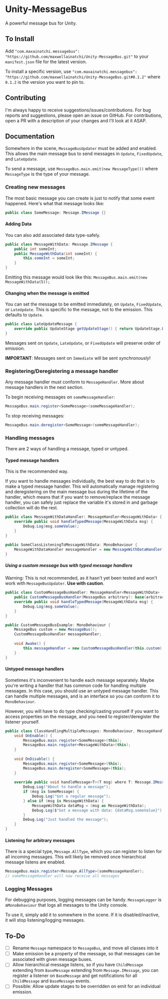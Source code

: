 # Unity-MessageBus

A powerful message bus for Unity.

## To Install

Add `"com.maxainatchi.messagebus": "https://github.com/maxwellainatchi/Unity-MessageBus.git"` to your `manifest.json` file for the latest version.

To install a specific version, use `"com.maxainatchi.messagebus": "https://github.com/maxwellainatchi/Unity-MessageBus.git#0.1.2"` where `0.1.2` is the version you want to pin to.

## Contributing

I'm always happy to receive suggestions/issues/contributions. For bug reports and suggestions, please open an issue on GitHub. For contributions, open a PR with a description of your changes and I'll look at it ASAP.

## Documentation

Somewhere in the scene, `MessageBusUpdater` must be added and enabled. This allows the main message bus to send messages in `Update`, `FixedUpdate`, and `LateUpdate`.

To send a message, use `MessageBus.main.emit(new MessageType())` where `MessageType` is the type of your message.

### Creating new messages

The most basic message you can create is just to notify that some event happened. Here's what that message looks like:

```c#
public class SomeMessage: Message.IMessage {}
```

#### Adding Data

You can also add associated data type-safely.

```C#
public class MessageWithData: Message.IMessage {
    public int someInt;
    public MessageWithData(int someInt) {
        this.someInt = someInt;
    }
}
```

Emitting this message would look like this: `MessageBus.main.emit(new MessageWithData(5));`

#### Changing when the message is emitted

You can set the message to be emitted immediately, on `Update`, `FixedUpdate`, or `LateUpdate`. This is specific to the message, not to the emission. This defaults to `Update`.

```C#
public class LateUpdateMessage {
    override public UpdateStage getUpdateStage() { return UpdateStage.LateUpdate; }
}
```

Messages sent on `Update`, `LateUpdate`, or `FixedUpdate` will preserve order of emission. 

**IMPORTANT**: Messages sent on `Immediate` will be sent _synchronously_!

### Registering/Deregistering a message handler

Any message handler must conform to `MessageHandler`.  More about message handlers in the next section.

To begin receiving messages on `someMessageHandler`:

```C#
MessageBus.main.register<SomeMessage>(someMessageHandler);
```

To stop receiving messages:

```C#
MessageBus.main.deregister<SomeMessage>(someMessageHandler);
```

### Handling messages

There are 2 ways of handling a message, typed or untyped. 

#### Typed message handlers

This is the recommended way.

If you want to handle messages individually, the best way to do that is to make a typed message handler. This will automatically manage registering and deregistering on the main message bus during the lifetime of the handler, which means that if you want to remove/replace the message handler, you can safely just replace the variable it's stored in and garbage collection will do the rest.

```C#
public class MessageWithDataHandler: MessageHandler<MessageWithData> {
    override public void handleTypedMessage(MessageWithData msg) {
        Debug.Log(msg.someValue);
    }
}

public SomeClassListeningToMessageWithData: MonoBehaviour {
    MessageWithDataHandler messageHandler = new MessageWithDataHandler();
}
```

##### Using a custom message bus with typed message handlers

Warning: This is not recommended, as it hasn't yet been tested and won't work with `MessageBusUpdater`. **Use with caution**.

```C#
public class CustomMessageBusHandler: MessageHandler<MessageWithData> {
    public CustomMessageBusHandler(MessageBus arbitrary): base(arbitrary) {}
    override public void handleTypedMessage(MessageWithData msg) {
        Debug.Log(msg.someValue);
    }
}

public CustomMessageBusExample: MonoBehaviour {
    MessageBus custom = new MessageBus();
    CustomMessageBusHandler messageHandler;
    
    void Awake() {
        this.messageHandler = new CustomMessageBusHandler(this.custom);
    }
}
```



#### Untyped message handlers

Sometimes it's inconvenient to handle each message separately. Maybe you're writing a handler that has common code for handling multiple messages. In this case, you should use an untyped message handler. This can handle multiple messages, and is an interface so you can conform it to `MonoBehaviour`. 

However, you will have to do type checking/casting yourself if you want to access properties on the message, and you need to register/deregister the listener yourself.

```C#
public class ClassHandlingMultipleMessages: MonoBehaviour, MessageHandler {
    void OnEnable() {
       	MessageBus.main.register<SomeMessage>(this);
        MessageBus.main.register<MessageWithData>(this);
    }
    
    void OnDisable() {
        MessageBus.main.register<SomeMessage>(this);
        MessageBus.main.deregister<SomeMessage>(this);
    }
    
    override public void handleMessage<T>(T msg) where T: Message.IMessage {
        Debug.Log("About to handle a message");
        if (msg is SomeMessage) {
            Debug.Log("Got a regular message");
        } else if (msg is MessageWithData) {
            MessageWithData dataMsg = (msg as MessageWithData);
            Debug.Log($"Got a message with data: {dataMsg.someValue}")
        }
        Debug.Log("Just handled the message");
    }
}
```

#### Listening for arbitrary messages

There is a special type, `Message.AllType`, which you can register to listen for all incoming messages. This will likely be removed once hierarchical message listens are enabled.

```C#
MessageBus.main.register<Message.AllType>(someMessageHandler);
// someMessageHandler will now receive all messages
```

### Logging Messages

For debugging purposes, logging messages can be handy. `MessageLogger` is a`MonoBehaviour` that logs all messages to the Unity console.

To use it, simply add it to somewhere in the scene. If it is disabled/inactive, it will stop listening/logging messages.

## To-Do

- [ ] Rename `Message` namespace to `MessageBus`, and move all classes into it
- [ ] Make emission be a property of the message, so that messages can be associated with given message buses.
- [ ] Allow hierarchical message listens, so if you have `ChildMessage` extending from `BaseMessage` extending from `Message.IMessage`, you can register a listener on `BaseMessage` and get notifications for all `ChildMessage` and `BaseMessage` events.
- [ ] Possible: Allow update stages to be overridden on emit for an individual emission.